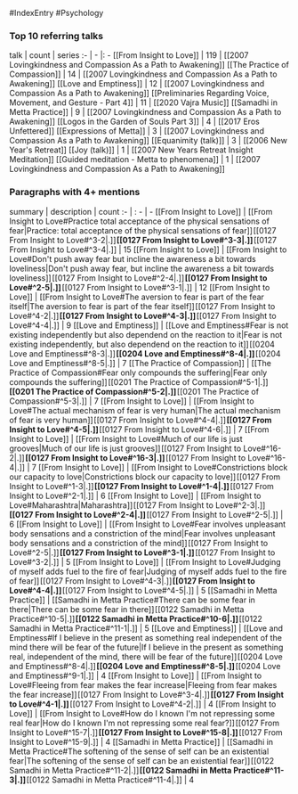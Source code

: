 #IndexEntry #Psychology

### Top 10 referring talks
talk | count | series
:- | - |: -
[[From Insight to Love]] | 119 | [[2007 Lovingkindness and Compassion As a Path to Awakening]]
[[The Practice of Compassion]] | 14 | [[2007 Lovingkindness and Compassion As a Path to Awakening]]
[[Love and Emptiness]] | 12 | [[2007 Lovingkindness and Compassion As a Path to Awakening]]
[[Preliminaries Regarding Voice, Movement, and Gesture - Part 4]] | 11 | [[2020 Vajra Music]]
[[Samadhi in Metta Practice]] | 9 | [[2007 Lovingkindness and Compassion As a Path to Awakening]]
[[Logos in the Garden of Souls Part 3]] | 4 | [[2017 Eros Unfettered]]
[[Expressions of Metta]] | 3 | [[2007 Lovingkindness and Compassion As a Path to Awakening]]
[[Equanimity (talk)]] | 3 | [[2006 New Year's Retreat]]
[[Joy (talk)]] | 1 | [[2007 New Years Retreat Insight Meditation]]
[[Guided meditation - Metta to phenomena]] | 1 | [[2007 Lovingkindness and Compassion As a Path to Awakening]]

### Paragraphs with 4+ mentions
summary | description | count
:- | : - | -
[[From Insight to Love]] | [[From Insight to Love#Practice total acceptance of the physical sensations of fear\|Practice: total acceptance of the physical sensations of fear]] [[0127 From Insight to Love#^3-2\|.]] **[[0127 From Insight to Love#^3-3\|.]]** [[0127 From Insight to Love#^3-4\|.]] | 15
[[From Insight to Love]] | [[From Insight to Love#Don't push away fear but incline the awareness a bit towards loveliness\|Don't push away fear, but incline the awareness a bit towards loveliness]] [[0127 From Insight to Love#^2-4\|.]] **[[0127 From Insight to Love#^2-5\|.]]** [[0127 From Insight to Love#^3-1\|.]] | 12
[[From Insight to Love]] | [[From Insight to Love#The aversion to fear is part of the fear itself\|The aversion to fear is part of the fear itself]] [[0127 From Insight to Love#^4-2\|.]] **[[0127 From Insight to Love#^4-3\|.]]** [[0127 From Insight to Love#^4-4\|.]] | 9
[[Love and Emptiness]] | [[Love and Emptiness#Fear is not existing independently but also dependend on the reaction to it\|Fear is not existing independently, but also dependend on the reaction to it]] [[0204 Love and Emptiness#^8-3\|.]] **[[0204 Love and Emptiness#^8-4\|.]]** [[0204 Love and Emptiness#^8-5\|.]] | 7
[[The Practice of Compassion]] | [[The Practice of Compassion#Fear only compounds the suffering\|Fear only compounds the suffering]] [[0201 The Practice of Compassion#^5-1\|.]] **[[0201 The Practice of Compassion#^5-2\|.]]** [[0201 The Practice of Compassion#^5-3\|.]] | 7
[[From Insight to Love]] | [[From Insight to Love#The actual mechanism of fear is very human\|The actual mechanism of fear is very human]] [[0127 From Insight to Love#^4-4\|.]] **[[0127 From Insight to Love#^4-5\|.]]** [[0127 From Insight to Love#^4-6\|.]] | 7
[[From Insight to Love]] | [[From Insight to Love#Much of our life is just grooves\|Much of our life is just grooves]] [[0127 From Insight to Love#^16-2\|.]] **[[0127 From Insight to Love#^16-3\|.]]** [[0127 From Insight to Love#^16-4\|.]] | 7
[[From Insight to Love]] | [[From Insight to Love#Constrictions block our capacity to love\|Constrictions block our capacity to love]] [[0127 From Insight to Love#^1-3\|.]] **[[0127 From Insight to Love#^1-4\|.]]** [[0127 From Insight to Love#^2-1\|.]] | 6
[[From Insight to Love]] | [[From Insight to Love#Maharashtra\|Maharashtra]] [[0127 From Insight to Love#^2-3\|.]] **[[0127 From Insight to Love#^2-4\|.]]** [[0127 From Insight to Love#^2-5\|.]] | 6
[[From Insight to Love]] | [[From Insight to Love#Fear involves unpleasant body sensations and a constriction of the mind\|Fear involves unpleasant body sensations and a constriction of the mind]] [[0127 From Insight to Love#^2-5\|.]] **[[0127 From Insight to Love#^3-1\|.]]** [[0127 From Insight to Love#^3-2\|.]] | 5
[[From Insight to Love]] | [[From Insight to Love#Judging of myself adds fuel to the fire of fear\|Judging of myself adds fuel to the fire of fear]] [[0127 From Insight to Love#^4-3\|.]] **[[0127 From Insight to Love#^4-4\|.]]** [[0127 From Insight to Love#^4-5\|.]] | 5
[[Samadhi in Metta Practice]] | [[Samadhi in Metta Practice#There can be some fear in there\|There can be some fear in there]] [[0122 Samadhi in Metta Practice#^10-5\|.]] **[[0122 Samadhi in Metta Practice#^10-6\|.]]** [[0122 Samadhi in Metta Practice#^11-1\|.]] | 5
[[Love and Emptiness]] | [[Love and Emptiness#If I believe in the present as something real independent of the mind there will be fear of the future\|If I believe in the present as something real, independent of the mind, there will be fear of the future]] [[0204 Love and Emptiness#^8-4\|.]] **[[0204 Love and Emptiness#^8-5\|.]]** [[0204 Love and Emptiness#^9-1\|.]] | 4
[[From Insight to Love]] | [[From Insight to Love#Fleeing from fear makes the fear increase\|Fleeing from fear makes the fear increase]] [[0127 From Insight to Love#^3-4\|.]] **[[0127 From Insight to Love#^4-1\|.]]** [[0127 From Insight to Love#^4-2\|.]] | 4
[[From Insight to Love]] | [[From Insight to Love#How do I known I'm not repressing some real fear\|How do I known I'm not repressing some real fear?]] [[0127 From Insight to Love#^15-7\|.]] **[[0127 From Insight to Love#^15-8\|.]]** [[0127 From Insight to Love#^15-9\|.]] | 4
[[Samadhi in Metta Practice]] | [[Samadhi in Metta Practice#The softening of the sense of self can be an existential fear\|The softening of the sense of self can be an existential fear]] [[0122 Samadhi in Metta Practice#^11-2\|.]] **[[0122 Samadhi in Metta Practice#^11-3\|.]]** [[0122 Samadhi in Metta Practice#^11-4\|.]] | 4

